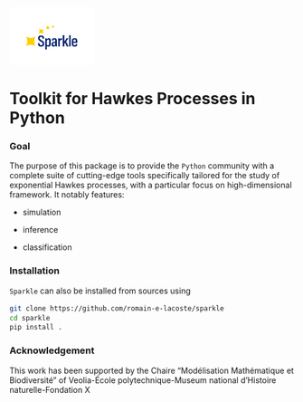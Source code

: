 
<a href="https://github.com/romain-e-lacoste/sparkle">
    <img src="doc/logos/sparkle-logo-black.svg" alt="Sparkle black logo" width=150/>
</a>


# Toolkit for Hawkes Processes in Python


### Goal

The purpose of this package is to provide the `Python` community with 
a complete suite of cutting-edge tools specifically tailored for 
the study of exponential Hawkes processes, with a particular focus 
on high-dimensional framework. It notably features:

  * simulation

  * inference

  * classification

### Installation

`Sparkle` can also be installed from sources using
```bash
git clone https://github.com/romain-e-lacoste/sparkle
cd sparkle
pip install .
```


### Acknowledgement

This work has been supported by the Chaire “Modélisation Mathématique et Biodiversité”
of Veolia-École polytechnique-Museum national d’Histoire naturelle-Fondation X